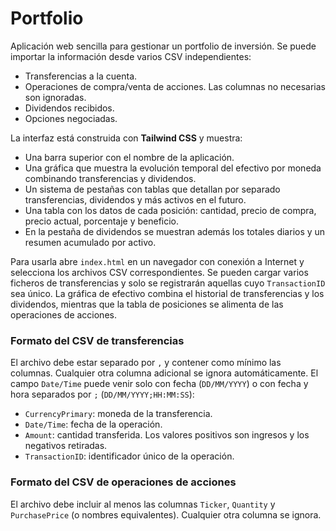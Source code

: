 # Portfolio

Aplicación web sencilla para gestionar un portfolio de inversión. Se puede importar la información desde varios CSV independientes:

- Transferencias a la cuenta.
- Operaciones de compra/venta de acciones. Las columnas no necesarias son ignoradas.
- Dividendos recibidos.
- Opciones negociadas.

La interfaz está construida con **Tailwind CSS** y muestra:

- Una barra superior con el nombre de la aplicación.
- Una gráfica que muestra la evolución temporal del efectivo por moneda combinando transferencias y dividendos.
- Un sistema de pestañas con tablas que detallan por separado transferencias, dividendos y más activos en el futuro.
- Una tabla con los datos de cada posición: cantidad, precio de compra, precio actual, porcentaje y beneficio.
- En la pestaña de dividendos se muestran además los totales diarios y un resumen acumulado por activo.

Para usarla abre `index.html` en un navegador con conexión a Internet y selecciona los archivos CSV correspondientes. Se pueden cargar varios ficheros de transferencias y solo se registrarán aquellas cuyo `TransactionID` sea único. La gráfica de efectivo combina el historial de transferencias y los dividendos, mientras que la tabla de posiciones se alimenta de las operaciones de acciones.

### Formato del CSV de transferencias

El archivo debe estar separado por `,` y contener como mínimo las columnas. Cualquier otra columna adicional se ignora automáticamente. El campo `Date/Time` puede venir solo con fecha (`DD/MM/YYYY`) o con fecha y hora separados por `;` (`DD/MM/YYYY;HH:MM:SS`):

- `CurrencyPrimary`: moneda de la transferencia.
- `Date/Time`: fecha de la operación.
- `Amount`: cantidad transferida. Los valores positivos son ingresos y los negativos retiradas.
- `TransactionID`: identificador único de la operación.

### Formato del CSV de operaciones de acciones

El archivo debe incluir al menos las columnas `Ticker`, `Quantity` y `PurchasePrice` (o nombres equivalentes). Cualquier otra columna se ignora.
